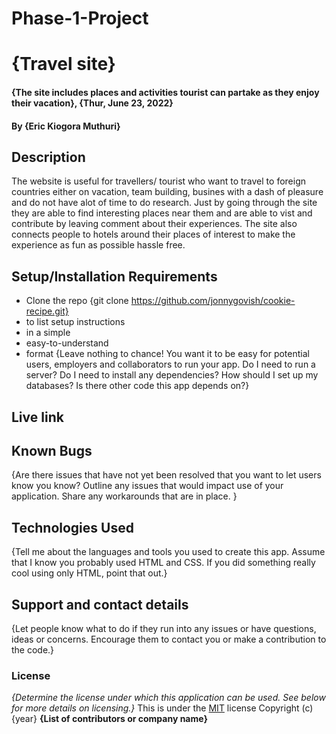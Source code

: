 # Phase-1-Project
# {Travel site}
#### {The site includes places and activities tourist can partake as they enjoy their vacation}, {Thur, June 23, 2022}
#### By **{Eric Kiogora Muthuri}**
## Description
The  website is useful for travellers/ tourist who want to travel to foreign countries either on vacation, team building, busines with a dash of pleasure and do not have alot of time to do research. Just by going through the site they are able to find interesting places near them and are able to vist and contribute by leaving comment about their experiences.
The site also connects people to hotels around their places of interest to make the experience as fun as possible hassle free.

## Setup/Installation Requirements

* Clone the repo {git clone https://github.com/jonnygovish/cookie-recipe.git}
* to list setup instructions
* in a simple
* easy-to-understand
* format
{Leave nothing to chance! You want it to be easy for potential users, employers and collaborators to run your app. Do I need to run a server? Do I need to install any dependencies? How should I set up my databases? Is there other code this app depends on?}
## Live link
## Known Bugs
{Are there issues that have not yet been resolved that you want to let users know you know? Outline any issues that would impact use of your application. Share any workarounds that are in place. }
## Technologies Used
{Tell me about the languages and tools you used to create this app. Assume that I know you probably used HTML and CSS. If you did something really cool using only HTML, point that out.}
## Support and contact details
{Let people know what to do if they run into any issues or have questions, ideas or concerns.  Encourage them to contact you or make a contribution to the code.}
### License
*{Determine the license under which this application can be used.  See below for more details on licensing.}*
This is under the [MIT](LICENSE) license
Copyright (c) {year} **{List of contributors or company name}**
